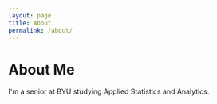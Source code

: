 ```yaml
---
layout: page
title: About
permalink: /about/
---
```


# About Me

I'm a senior at BYU studying Applied Statistics and Analytics.